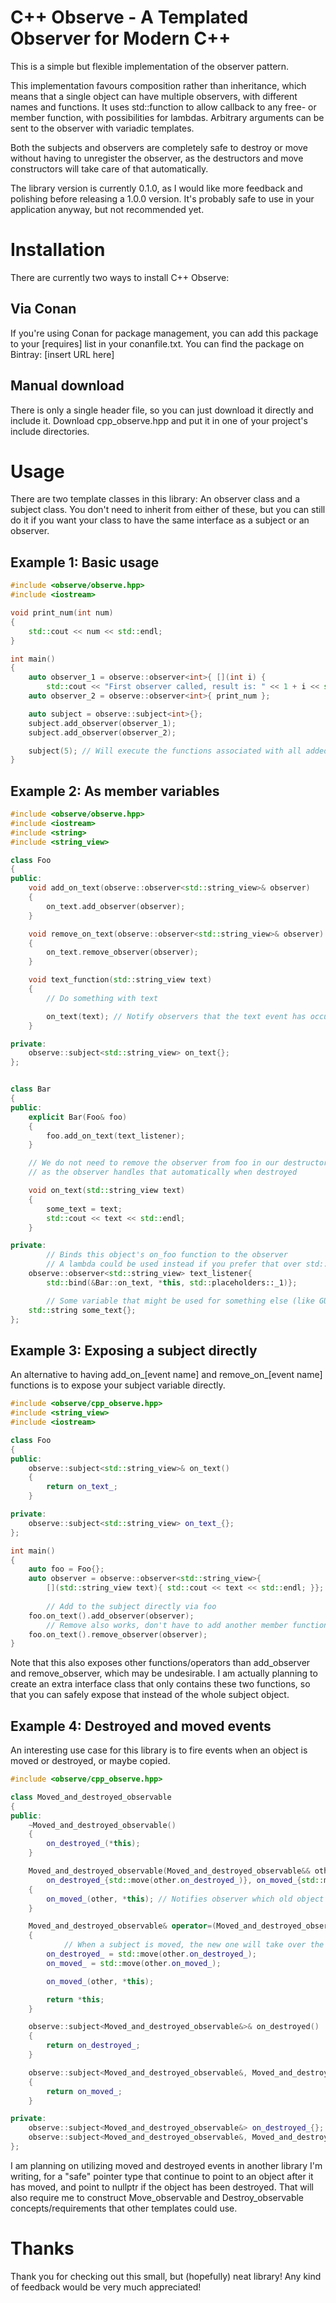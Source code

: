 # C++ Observe - A Templated Observer for Modern C++
This is a simple but flexible implementation of the observer pattern.

This implementation favours composition rather than inheritance, which means that a single object can have multiple observers, with different names and functions. It uses std::function to allow callback to any free- or member function, with possibilities for lambdas. Arbitrary arguments can be sent to the observer with variadic templates.

Both the subjects and observers are completely safe to destroy or move without having to unregister the observer, as the destructors and move constructors will take care of that automatically.

The library version is currently 0.1.0, as I would like more feedback and polishing before releasing a 1.0.0 version. It's probably safe to use in your application anyway, but not recommended yet.

# Installation
There are currently two ways to install C++ Observe:

## Via Conan
If you're using Conan for package management, you can add this package to your [requires] list in your conanfile.txt.
You can find the package on Bintray: [insert URL here]

## Manual download
There is only a single header file, so you can just download it directly and include it.
Download cpp_observe.hpp and put it in one of your project's include directories.

# Usage
There are two template classes in this library: An observer class and a subject class. You don't need to inherit from either of these, but you can still do it if you want your class to have the same interface as a subject or an observer.

## Example 1: Basic usage
```cpp
#include <observe/observe.hpp>
#include <iostream>

void print_num(int num)
{
    std::cout << num << std::endl;
}

int main()
{
    auto observer_1 = observe::observer<int>{ [](int i) {
        std::cout << "First observer called, result is: " << 1 + i << std::endl; } };
    auto observer_2 = observe::observer<int>{ print_num };

    auto subject = observe::subject<int>{};
    subject.add_observer(observer_1);
    subject.add_observer(observer_2);

    subject(5); // Will execute the functions associated with all added observers
}
```

## Example 2: As member variables
```cpp
#include <observe/observe.hpp>
#include <iostream>
#include <string>
#include <string_view>

class Foo
{
public:
    void add_on_text(observe::observer<std::string_view>& observer)
    {
        on_text.add_observer(observer);
    }

    void remove_on_text(observe::observer<std::string_view>& observer)
    {
        on_text.remove_observer(observer);
    }

    void text_function(std::string_view text)
    {
        // Do something with text

        on_text(text); // Notify observers that the text event has occured
    }

private:
    observe::subject<std::string_view> on_text{};
};


class Bar
{
public:
    explicit Bar(Foo& foo)
    {
        foo.add_on_text(text_listener);
    }

    // We do not need to remove the observer from foo in our destructor,
    // as the observer handles that automatically when destroyed

    void on_text(std::string_view text)
    {
        some_text = text;
        std::cout << text << std::endl;
    }

private:
        // Binds this object's on_foo function to the observer
        // A lambda could be used instead if you prefer that over std::bind
    observe::observer<std::string_view> text_listener{
        std::bind(&Bar::on_text, *this, std::placeholders::_1)};

        // Some variable that might be used for something else (like GUI maybe)
    std::string some_text{};
};
```

## Example 3: Exposing a subject directly
An alternative to having add_on_[event name] and remove_on_[event name] functions is to expose your subject variable directly.
```cpp
#include <observe/cpp_observe.hpp>
#include <string_view>
#include <iostream>

class Foo
{
public:
    observe::subject<std::string_view>& on_text()
    {
        return on_text_;
    }

private:
    observe::subject<std::string_view> on_text_{};
};

int main()
{
    auto foo = Foo{};
    auto observer = observe::observer<std::string_view>{
        [](std::string_view text){ std::cout << text << std::endl; }};
        
        // Add to the subject directly via foo
    foo.on_text().add_observer(observer);
        // Remove also works, don't have to add another member function for it
    foo.on_text().remove_observer(observer);
}
```
Note that this also exposes other functions/operators than add_observer and remove_observer, which may be undesirable.
I am actually planning to create an extra interface class that only contains these two functions, so that you can safely expose that instead of the whole subject object.

## Example 4: Destroyed and moved events
An interesting use case for this library is to fire events when an object is moved or destroyed, or maybe copied.
```cpp
#include <observe/cpp_observe.hpp>

class Moved_and_destroyed_observable
{
public:
    ~Moved_and_destroyed_observable()
    {
        on_destroyed_(*this);
    }

    Moved_and_destroyed_observable(Moved_and_destroyed_observable&& other) noexcept :
        on_destroyed_{std::move(other.on_destroyed_)}, on_moved_{std::move(other.on_moved_)}
    {
        on_moved_(other, *this); // Notifies observer which old object has moved to which new object
    }

    Moved_and_destroyed_observable& operator=(Moved_and_destroyed_observable&& other) noexcept
    {
            // When a subject is moved, the new one will take over the list of added observers
        on_destroyed_ = std::move(other.on_destroyed_);
        on_moved_ = std::move(other.on_moved_);

        on_moved_(other, *this);

        return *this;
    }

    observe::subject<Moved_and_destroyed_observable&>& on_destroyed()
    {
        return on_destroyed_;
    }

    observe::subject<Moved_and_destroyed_observable&, Moved_and_destroyed_observable&>& on_moved()
    {
        return on_moved_;
    }

private:
    observe::subject<Moved_and_destroyed_observable&> on_destroyed_{};
    observe::subject<Moved_and_destroyed_observable&, Moved_and_destroyed_observable&> on_moved_{};
};
```
I am planning on utilizing moved and destroyed events in another library I'm writing, for a "safe" pointer type that continue to point to an object after it has moved, and point to nullptr if the object has been destroyed. That will also require me to construct Move_observable and Destroy_observable concepts/requirements that other templates could use.

# Thanks
Thank you for checking out this small, but (hopefully) neat library!
Any kind of feedback would be very much appreciated!
